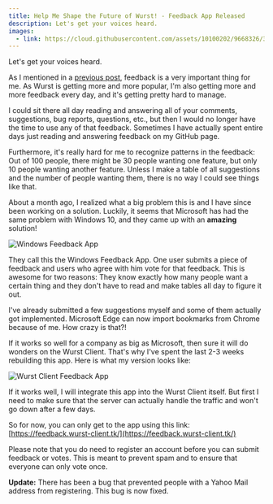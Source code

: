 ```yaml
---
title: Help Me Shape the Future of Wurst! - Feedback App Released
description: Let's get your voices heard.
images:
  - link: https://cloud.githubusercontent.com/assets/10100202/9668326/3a7e0370-5281-11e5-8813-9956759272d6.png
---
```

<p class="lead">
  Let's get your voices heard.
</p>

As I mentioned in a [previous post](/news/2015-08-15-feedback), feedback is a very important thing for me. As Wurst is getting more and more popular, I'm also getting more and more feedback every day, and it's getting pretty hard to manage.

I could sit there all day reading and answering all of your comments, suggestions, bug reports, questions, etc., but then I would no longer have the time to use any of that feedback. Sometimes I have actually spent entire days just reading and answering feedback on my GitHub page.

Furthermore, it's really hard for me to recognize patterns in the feedback: Out of 100 people, there might be 30 people wanting one feature, but only 10 people wanting another feature. Unless I make a table of all suggestions and the number of people wanting them, there is no way I could see things like that.

About a month ago, I realized what a big problem this is and I have since been working on a solution. Luckily, it seems that Microsoft has had the same problem with Windows 10, and they came up with an **amazing** solution!

![Windows Feedback App](https://cloud.githubusercontent.com/assets/10100202/9670119/3ee4a0f4-528b-11e5-8e65-d2826bee2cc0.png)

They call this the Windows Feedback App. One user submits a piece of feedback and users who agree with him vote for that feedback. This is awesome for two reasons: They know exactly how many people want a certain thing and they don't have to read and make tables all day to figure it out.

I've already submitted a few suggestions myself and some of them actually got implemented. Microsoft Edge can now import bookmarks from Chrome because of me. How crazy is that?!

If it works so well for a company as big as Microsoft, then sure it will do wonders on the Wurst Client. That's why I've spent the last 2-3 weeks rebuilding this app. Here is what my version looks like:

![Wurst Client Feedback App](https://cloud.githubusercontent.com/assets/10100202/9670662/cd85a130-528d-11e5-8001-9e8d386c8afc.png)

If it works well, I will integrate this app into the Wurst Client itself. But first I need to make sure that the server can actually handle the traffic and won't go down after a few days.

So for now, you can only get to the app using this link: [https://feedback.wurst-client.tk/](https://feedback.wurst-client.tk/)

Please note that you do need to register an account before you can submit feedback or votes. This is meant to prevent spam and to ensure that everyone can only vote once.

**Update:** There has been a bug that prevented people with a Yahoo Mail address from registering. This bug is now fixed.
